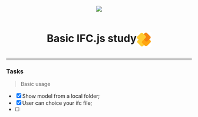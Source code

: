 <p align="center">
<img src="http://img.shields.io/static/v1?label=STATUS&message=EM%20DESENVOLVIMENTO&color=GREEN&style=for-the-badge"/>
</p>

<div align="center" style="display:flex; justify-content: center; align-items: center; gap:0.5rem;">
  <h1>Basic IFC.js study
    <img src="./public/images/ifcjs-logo.png" width=40 height= 40 align="right">
  </h1>
</div>

___

### Tasks
>Basic usage
- [x] Show model from a local folder;
- [x] User can choice your ifc file;
- [ ] 
